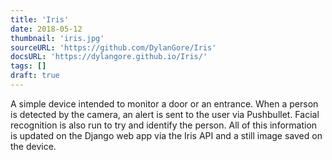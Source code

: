 ```yaml
---
title: 'Iris'
date: 2018-05-12
thumbnail: 'iris.jpg'
sourceURL: 'https://github.com/DylanGore/Iris'
docsURL: 'https://dylangore.github.io/Iris/'
tags: []
draft: true
---
```


A simple device intended to monitor a door or an entrance. When a person is detected by the camera, an alert is sent to the user via Pushbullet. Facial recognition is also run to try and identify the person. All of this information is updated on the Django web app via the Iris API and a still image saved on the device.
